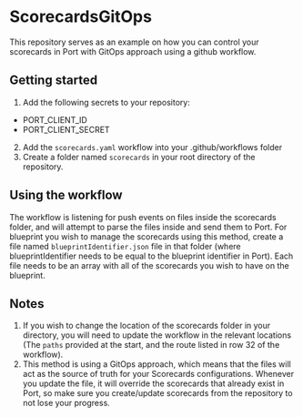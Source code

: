 # ScorecardsGitOps
This repository serves as an example on how you can control your scorecards in Port with GitOps approach using a github workflow.

## Getting started
1. Add the following secrets to your repository:
* PORT_CLIENT_ID
* PORT_CLIENT_SECRET

2. Add the `scorecards.yaml` workflow into your .github/workflows folder
3. Create a folder named `scorecards` in your root directory of the repository.

## Using the workflow
The workflow is listening for push events on files inside the scorecards folder, and will attempt to parse the files inside and send them to Port.
For blueprint you wish to manage the scorecards using this method, create a file named `blueprintIdentifier.json` file in that folder (where blueprintIdentifier needs to be equal to the blueprint identifier in Port).
Each file needs to be an array with all of the scorecards you wish to have on the blueprint.

## Notes
1. If you wish to change the location of the scorecards folder in your directory, you will need to update the workflow in the relevant locations (The `paths` provided at the start, and the route listed in row 32 of the workflow).
2. This method is using a GitOps approach, which means that the files will act as the source of truth for your Scorecards configurations. Whenever you update the file, it will override the scorecards that already exist in Port, so make sure you create/update scorecards from the repository to not lose your progress.
